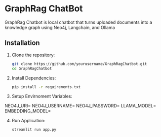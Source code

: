 # GraphRag ChatBot

GraphRag Chatbot is local chatbot that turns uploaded documents into a knowledge graph using Neo4j, Langchain, and Ollama

## Installation

1. Clone the repository:

   ```bash
   git clone https://github.com/yourusername/GraphRagChatbot.git
   cd GraphRagChatbot

2. Install Dependencies:

   ```bash
   pip install -r requirements.txt

3. Setup Envirnoment Variables:

NEO4J_URI=<Neo4j URI>
NEO4J_USERNAME=<Neo4j username>
NEO4J_PASSWORD=<Neo4j password>
LLAMA_MODEL=<LLM model name>
EMBEDDING_MODEL=<Embedding model name>

4. Run Application:
      ```bash
    streamlit run app.py
